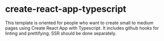 # create-react-app-typescript
This template is oriented for people who want to create small to medium pages using Create React App with Typescript.
It includes github hooks for linting and prettifying.
SSR should be done separately.

